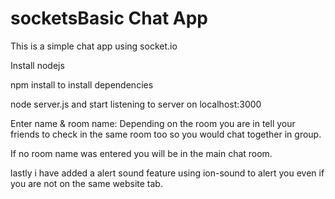 # socketsBasic Chat App

This is a simple chat app using socket.io

Install nodejs

npm install to install dependencies

node server.js and start listening to server on localhost:3000

Enter name & room name: 
Depending on the room you are in tell your friends to check in the same room too so you would chat together in group.

If no room name was entered you will be in the main chat room.

lastly i have added a alert sound feature using ion-sound to alert you even if you are not on the same website tab.
